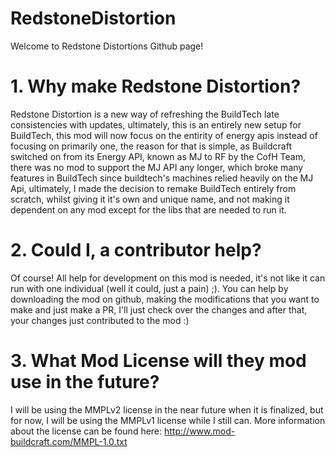 # RedstoneDistortion
Welcome to Redstone Distortions Github page!

# 1. Why make Redstone Distortion?
Redstone Distortion is a new way of refreshing the BuildTech late consistencies with updates, ultimately, this is an
entirely new setup for BuildTech, this mod will now focus on the entirity of energy apis instead of focusing on primarily one, the reason for that is simple, as Buildcraft switched on from its Energy API, known as MJ to RF by the CofH Team, there was no mod to support the MJ API any longer, which broke many features in BuildTech since buildtech's machines relied heavily on the MJ Api, ultimately, I made the decision to remake BuildTech entirely from scratch, whilst giving it it's own and unique name, and not making it dependent on any mod except for the libs that are needed to run it.

# 2. Could I, a contributor help?
Of course! All help for development on this mod is needed, it's not like it can run with one individual (well it could, just a pain) ;). You can help by downloading the mod on github, making the modifications that you want to make and just make a PR, I'll just check over the changes and after that, your changes just contributed to the mod :)

# 3. What Mod License will they mod use in the future?
I will be using the MMPLv2 license in the near future when it is finalized, but for now, I will be using the MMPLv1 license while I still can. More information about the license can be found here: http://www.mod-buildcraft.com/MMPL-1.0.txt
